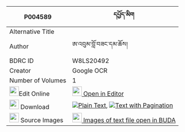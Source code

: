 |P004589|དཔྱོད་མིག 
| --- | --- 
|Alternative Title |
|Author| ཨ་འབུམ་བློ་བཟང་དམ་ཆོས།
|BDRC ID | W8LS20492
|Creator | Google OCR
|Number of Volumes| 1
|<img width="25" src="https://img.icons8.com/color/25/000000/edit-property.png">Edit Online| [<img width="25" src="https://avatars.githubusercontent.com/u/45091458?s=200&v=4"> Open in Editor](http://editor.openpecha.org/P004589)
|<img width="25" src="https://img.icons8.com/fluent/48/000000/download-2.png"/>  Download | [![](https://img.icons8.com/color/20/000000/txt.png)Plain Text](https://github.com/Openpecha/P004589/releases/download/v1/cho_mik_plain_P004589.zip), [![](https://img.icons8.com/color/20/000000/txt.png)Text with Pagination](https://github.com/Openpecha/P004589/releases/download/v1/cho_mik_pages_P004589.zip)
|<img width="25" src="https://img.icons8.com/plasticine/100/000000/pictures-folder.png"/>  Source Images | [<img width="25" src="https://library.bdrc.io/icons/BUDA-small.svg"> Images of text file open in BUDA](https://library.bdrc.io/show/bdr:W8LS20492)